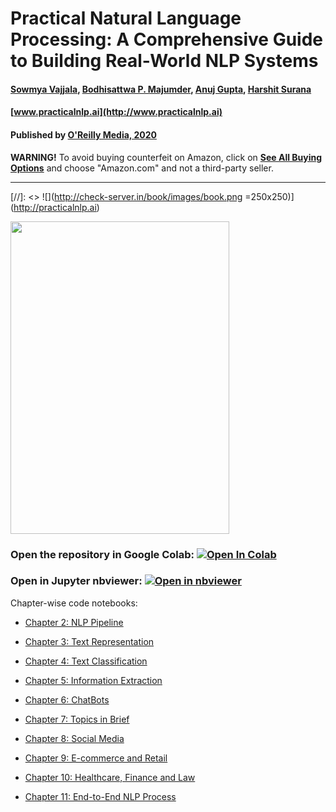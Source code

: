 # Practical Natural Language Processing: A Comprehensive Guide to Building Real-World NLP Systems
#### [Sowmya Vajjala](https://www.linkedin.com/in/sowmya-vajjala-2a38734/), [Bodhisattwa P. Majumder](http://www.majumderb.com/), [Anuj Gupta](https://www.linkedin.com/in/anujgupta-82/), [Harshit Surana](http://harshitsurana.com/)
#### [www.practicalnlp.ai](http://www.practicalnlp.ai)
#### Published by [O'Reilly Media, 2020](http://shop.oreilly.com/product/0636920262329.do)

**WARNING!** To avoid buying counterfeit on Amazon, click on **[See All Buying Options](https://www.amazon.com/gp/offer-listing/1492054054/)** and choose "Amazon.com" and not a third-party seller.

-----------------------------------------------------------------------------------

[//]: <> ![](http://check-server.in/book/images/book.png =250x250)](http://practicalnlp.ai)


<img src="http://check-server.in/book/images/book.png" width="350" height="500">

### Open the  repository in Google Colab: [![Open In Colab](https://colab.research.google.com/assets/colab-badge.svg)](https://colab.research.google.com/github/practical-nlp/practical-nlp/blob/master)

### Open in Jupyter nbviewer: [![Open in nbviewer](https://user-images.githubusercontent.com/2791223/29387450-e5654c72-8294-11e7-95e4-090419520edb.png)](https://nbviewer.jupyter.org/github/practical-nlp/practical-nlp/tree/master/)

Chapter-wise code notebooks:

  * [Chapter 2: NLP Pipeline](https://github.com/practical-nlp/practical-nlp/tree/master/Ch2) 

  * [Chapter 3: Text Representation](https://github.com/practical-nlp/practical-nlp/tree/master/Ch3) 

  * [Chapter 4: Text Classification](https://github.com/practical-nlp/practical-nlp/tree/master/Ch4) 
  
  * [Chapter 5: Information Extraction](https://github.com/practical-nlp/practical-nlp/tree/master/Ch5) 
  
  * [Chapter 6: ChatBots](https://github.com/practical-nlp/practical-nlp/tree/master/Ch6) 
  
  * [Chapter 7: Topics in Brief](https://github.com/practical-nlp/practical-nlp/tree/master/Ch7) 
  
  * [Chapter 8: Social Media](https://github.com/practical-nlp/practical-nlp/tree/master/Ch8) 
    
  * [Chapter 9: E-commerce and Retail ](https://github.com/practical-nlp/practical-nlp/tree/master/Ch9)

  * [Chapter 10: Healthcare, Finance and Law](https://github.com/practical-nlp/practical-nlp/tree/master/Ch10) 
    
  * [Chapter 11: End-to-End NLP Process](https://github.com/practical-nlp/practical-nlp/tree/master/Ch11)

